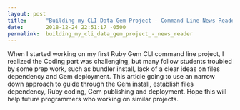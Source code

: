 ```yaml
---
layout: post
title:      "Building my CLI Data Gem Project - Command Line News Reader**"
date:       2018-12-24 22:51:17 -0500
permalink:  building_my_cli_data_gem_project_-_news_reader
---
```



When I started working on my first Ruby Gem CLI command line project, I realized the Coding part was challenging, but many follow students troubled by some prep work,  such as bundler install, lack of a clear ideas on files dependency and Gem deployment. This article going to use an narrow down approach to guide through the Gem install, establish files dependency, Ruby coding, Gem publishing and deployment. Hope this will help future programmers who working on similar projects. 
